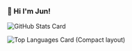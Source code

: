 ### 👋 Hi I'm Jun!

![GitHub Stats Card](https://github-readme-stats.vercel.app/api?username=astrfo&count_private=true&show_icons=true&theme=dark)

![Top Languages Card (Compact layout)](https://github-readme-stats.vercel.app/api/top-langs/?username=astrfo&layout=compact&theme=dark)


<!---
astrfo/astrfo is a ✨ special ✨ repository because its `README.md` (this file) appears on your GitHub profile.
You can click the Preview link to take a look at your changes.
--->
